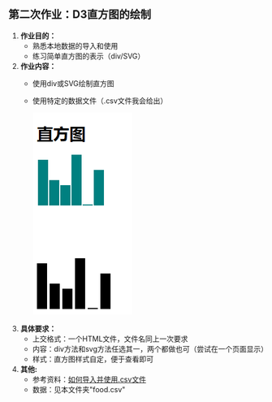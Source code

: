 ## 第二次作业：D3直方图的绘制

 1. **作业目的：**
	 - 熟悉本地数据的导入和使用
	 - 练习简单直方图的表示（div/SVG）
 2. **作业内容：**
	 - 使用div或SVG绘制直方图
	 - 使用特定的数据文件（.csv文件我会给出）

		![直方图示例][1]
 3. **具体要求：**
 	- 上交格式：一个HTML文件，文件名同上一次要求
 	- 内容：div方法和svg方法任选其一，两个都做也可（尝试在一个页面显示）
 	- 样式：直方图样式自定，便于查看即可
 4. **其他:**
 	- 参考资料：[如何导入并使用.csv文件][2]
 	- 数据：见本文件夹"food.csv"


  [1]: https://github.com/Taoey/DataVisible/blob/master/%E4%BD%9C%E4%B8%9A/images/1-1.png
  [2]: https://github.com/Taoey/DataVisible/blob/master/%E8%B5%84%E6%96%99/D3-getFileData.html